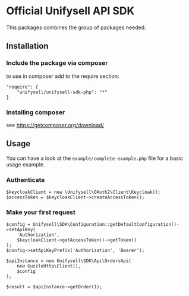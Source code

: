 # Official Unifysell API SDK

This packages combines the group of packages needed.

## Installation

### Include the package via composer

to use in composer add to the require section:
    
    "require": {
        "unifysell/unifysell-sdk-php": "*"
    }

### Installing composer

see https://getcomposer.org/download/

## Usage

You can have a look at the `example/complete-example.php` file for a basic usage example.

### Authenticate

    $keycloakClient = new \Unifysell\OAuth2\Client\Keycloak();
    $accessToken = $keycloakClient->createAccessToken();

### Make your first request

    $config = Unifysell\SDK\Configuration::getDefaultConfiguration()->setApiKey(
        'Authorization', 
        $keycloakClient->getAccessToken()->getToken()
    );
    $config->setApiKeyPrefix('Authorization', 'Bearer');
    
    $apiInstance = new Unifysell\SDK\Api\OrdersApi(
        new GuzzleHttp\Client(),
        $config
    );
    
    $result = $apiInstance->getOrder(1);
